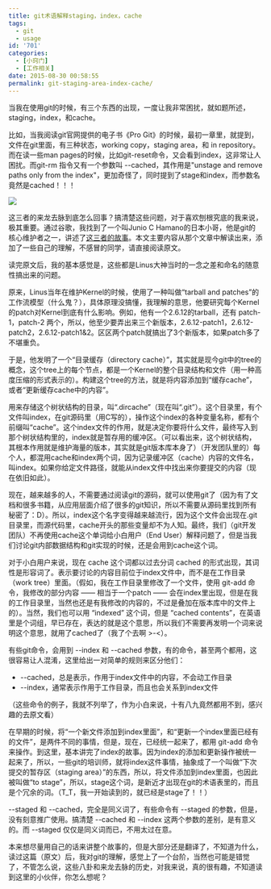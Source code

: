 ```yaml
---
title: git术语解释staging，index，cache
tags:
  - git
  - usage
id: '701'
categories:
  - [小窍门]
  - [工作相关]
date: 2015-08-30 00:58:55
permalink: git-staging-area-index-cache/
---
```


当我在使用git的时候，有三个东西的出现，一度让我非常困扰，就如题所述，staging，index，和cache。
<!-- more -->
比如，当我阅读git官网提供的电子书《Pro Git》的时候，最初一章里，就提到，文件在git里面，有三种状态，working copy，staging area，和 in repository。而在读一些man pages的时候，比如git-reset命令，又会看到index，这非常让人困扰。而git-rm 指令又有一个参数叫 --cached，其作用是"unstage and remove paths only from the index"，更加奇怪了，同时提到了stage和index，而参数名竟然是cached！！！

![](http://blog.charlestang.org/wp-content/uploads/2015/08/QQ20150829-1@2x.png)

这三者的来龙去脉到底怎么回事？搞清楚这些问题，对于喜欢刨根究底的我来说，极其重要。通过谷歌，我找到了一个叫Junio C Hamano的日本小哥，他是git的核心维护者之一，讲述了[这三者的故事](http://gitster.livejournal.com/39629.html)。本文主要内容从那个文章中解读出来，添加了一些自己的理解，不感冒的同学，请直接阅读原文。

读完原文后，我的基本感觉是，这些都是Linus大神当时的一念之差和命名的随意性搞出来的问题。

原来，Linus当年在维护Kernel的时候，使用了一种叫做“tarball and patches”的工作流模型（什么鬼？），具体原理没搞懂，我理解的意思，他要研究每个Kernel的patch对Kernel到底有什么影响。例如，他有一个2.6.12的tarball，还有 patch-1，patch-2 两个，所以，他至少要弄出来三个新版本，2.6.12-patch1，2.6.12-patch2，2.6.12-patch1&2。区区两个patch就搞出了3个新版本，如果patch多了不堪重负。

于是，他发明了一个“目录缓存（directory cache）”，其实就是现今git中的tree的概念，这个tree上的每个节点，都是一个Kernel的整个目录结构和文件（用一种高度压缩的形式表示的）。构建这个tree的方法，就是将内容添加到“缓存cache”，或者“更新缓存cache中的内容”。

用来存储这个树状结构的目录，叫“.dircache”（现在叫“.git”）。这个目录里，有个文件叫index，在git源码里（用C写的），操作这个index的各种变量名称，都有个前缀叫“cache”。这个index文件的作用，就是决定你要将什么文件，最终写入到那个树状结构里的，index就是暂存用的缓冲区。（可以看出来，这个树状结构，其根本作用就是维护海量的版本，其实就是git版本库本身了）（开发团队里的）每个人，都混用cache和index两个词，因为记录缓冲区（cache）内容的文件名，叫index。如果你给定文件路径，就能从index文件中找出来你要提交的内容（现在依旧如此）。

现在，越来越多的人，不需要通过阅读git的源码，就可以使用git了（因为有了文档和很多书籍，从应用层面介绍了很多的git知识，所以不需要从源码里找到所有秘密了：D）。所以，index这个名字变得越来越流行，因为这个文件会出现在.git目录里，而源代码里，cache开头的那些变量却不为人知。最终，我们（git开发团队）不再使用cache这个单词给小白用户（End User）解释问题了，但是当我们讨论git内部数据结构和git实现的时候，还是会用到cache这个词。

对于小白用户来说，现在 cache 这个词都以过去分词 cached 的形式出现，其词性是形容词了。表示要讨论的内容目前位于index文件中，而不是在工作目录（work tree）里面。（假如，我在工作目录里修改了一个文件，使用 git-add 命令，我修改的部分内容 —— 相当于一个patch —— 会在index里出现，但是在我的工作目录里，当然也还是有我修改的内容的，不过是叠加在版本库中的文件上的）。当然，我们也可以用 “indexed” 这个词，但是 “cached contents”，在英语里是个词组，早已存在，表达的就是这个意思，所以我们不需要再发明一个词来说明这个意思，就用了cached了（我了个去啊 >-<）。

有些git命令，会用到 --index 和 --cached 参数，有的命令，甚至两个都用，这很容易让人混淆，这里给出一对简单的规则来区分他们：

*   --cached，总是表示，作用于index文件中的内容，不会动工作目录
*   --index，通常表示作用于工作目录，而且也会关系到index文件

（这些命令的例子，我就不列举了，作为小白来说，十有八九竟然都用不到，感兴趣的去原文看）

在早期的时候，将“一个新文件添加到index里面”，和“更新一个index里面已经有的文件”，是两件不同的事情，但是，现在，已经统一起来了，都用 git-add 命令来操作。到这里，基本讲完了index的故事。因为index的添加和更新操作被统一起来了，所以，一些git的培训师，就将index这件事情，抽象成了一个叫做“下次提交的暂存区（staging area）”的东西，所以，将文件添加到index里面，也因此被叫做“to stage”，所以，stage这个词，是新近才出现在git的术语表里的，而且是个冗余的词。（T_T，我一开始读到的，就已经是stage了！！）

--staged 和 --cached，完全是同义词了，有些命令有 --staged 的参数，但是，没有刻意推广使用。搞清楚 --cached 和 --index 这两个参数的差别，是有意义的。而 --staged 仅仅是同义词而已，不用太过在意。

本来想尽量用自己的话来讲整个故事的，但是大部分还是翻译了，不知道为什么，读过这篇（原文）后，我对git的理解，感觉上了一个台阶，当然也可能是错觉了，不管怎么说，这些八卦和来龙去脉的历史，对我来说，真的很有趣，不知道读到这里的小伙伴，你怎么想呢？